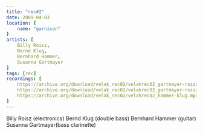 ```yaml
---
title: "rec#2"
date: 2009-04-03
location: {
    name: "garnison"
}
artists: [
    Billy Roisz,
    Bernd Klug,
    Bernhard Hammer,
    Susanna Gartmayer
]
tags: [rec]
recordings: [
    https://archive.org/download/velak_rec02/velakrec02_gartmayer-roisz.mp3,
    https://archive.org/download/velak_rec02/velakrec02_gartmayer-roisz_vbr.mp3,
    https://archive.org/download/velak_rec02/velakrec02_hammer-klug.mp3
]
---
```

Billy Roisz (electronics)
Bernd Klug (double bass)
Bernhard Hammer (guitar)
Susanna Gartmayer(bass clarinette)
